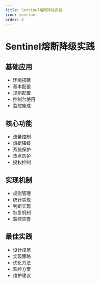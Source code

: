 ```yaml
---
title: Sentinel熔断降级实践
icon: sentinel
order: 4
---
```


# Sentinel熔断降级实践

## 基础应用
- 环境搭建
- 基本配置
- 规则配置
- 控制台使用
- 监控集成

## 核心功能
- 流量控制
- 熔断降级
- 系统保护
- 热点防护
- 授权控制

## 实现机制
- 规则管理
- 统计实现
- 判断实现
- 恢复机制
- 监控告警

## 最佳实践
- 设计规范
- 实现策略
- 优化方法
- 监控方案
- 维护建议
